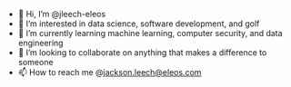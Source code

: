 - 👋 Hi, I’m @jleech-eleos
- 👀 I’m interested in data science, software development, and golf
- 🌱 I’m currently learning machine learning, computer security, and data engineering
- 💞️ I’m looking to collaborate on anything that makes a difference to someone 
- 📫 How to reach me @jackson.leech@eleos.com

<!---
jleech-eleos/jleech-eleos is a ✨ special ✨ repository because its `README.md` (this file) appears on your GitHub profile.
You can click the Preview link to take a look at your changes.
--->
